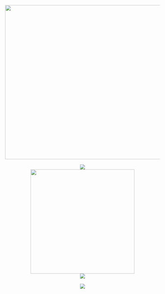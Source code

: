 <div align="center">
  <img align="center" src="https://i.redd.it/gpir30a1cqud1.gif" height="500px" width="850px"/>
</div><br>

<div align="center" style="line-height: 0;">
  <img src="https://readme-typing-svg.herokuapp.com?size=30&color=663399&center=true&vCenter=true&width=800&lines=Hi,+my+name+is+Misael">
</div>


<div align="center">
  <a href="https://github.com/anuraghazra/github-readme-stats">
    <img align="center" src="https://github-readme-stats.vercel.app/api/top-langs/?username=dev-misa&layout=pie&hide=dockerfile,shell,vba,php,vim%20script,blade,ruby,VCL,Lua,c&langs_count=6&hide_border=true&theme=buefy" width="338px" />
  </a>
</div>
<div align="center">
  <img src="https://github-readme-stats.vercel.app/api?username=dev-misa&theme=buefy&show_icons=true">
</div>
<br>
<div align="center">
  <a href="https://github.com/ryo-ma/github-profile-trophy">
    <img align="center" src="https://github-profile-trophy.vercel.app/?username=ryo-ma&theme=flat&title=-Issues,-PullRequest" />
  </a>
</div>
